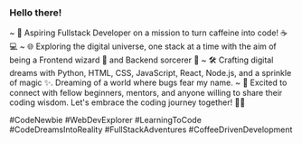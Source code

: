 ### Hello there! 

  ~ 🚀 Aspiring Fullstack Developer on a mission to turn caffeine into code! ☕💻
  ~ 🌐 Exploring the digital universe, one stack at a time with the aim of being a Frontend wizard 🎨 and Backend sorcerer 🧙
  ~ 🛠️ Crafting digital dreams with Python, HTML, CSS, JavaScript, React, Node.js, and a sprinkle of magic ✨. Dreaming of a world where bugs fear my name.
  ~ 💬 Excited to connect with fellow beginners, mentors, and anyone willing to share their coding wisdom. Let's embrace the coding journey together! 🚀✨

#CodeNewbie #WebDevExplorer #LearningToCode
#CodeDreamsIntoReality #FullStackAdventures #CoffeeDrivenDevelopment
